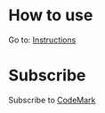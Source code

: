 # How to use
Go to: [Instructions](https://codemark.app/blooket-hacks)

# Subscribe
Subscribe to [CodeMark](https://youtube.com/@CodeMark)
